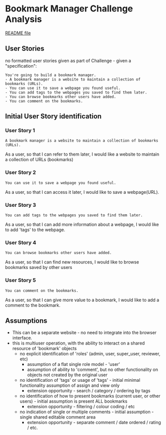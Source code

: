 # Bookmark Manager Challenge Analysis

[README file](/README.md)

## User Stories
no formatted user stories given as part of Challenge - given a "specification":
```
You're going to build a bookmark manager.
- A bookmark manager is a website to maintain a collection of bookmarks (URLs).
- You can use it to save a webpage you found useful.
- You can add tags to the webpages you saved to find them later.
- You can browse bookmarks other users have added.
- You can comment on the bookmarks.
```

## Initial User Story identification
### User Story 1
```
A bookmark manager is a website to maintain a collection of bookmarks (URLs).
```
As a user,
so that I can refer to them later,
I would like a website to maintain a collection of URLs (bookmarks)


### User Story 2
```
You can use it to save a webpage you found useful.
```
As a user,
so that I can access it later,
I would like to save a webpage(URL).


### User Story 3
```
You can add tags to the webpages you saved to find them later.
```
As a user,
so that I can add more information about a webpage,
I would like to add 'tags' to the webpage.


### User Story 4
```
You can browse bookmarks other users have added.
```
As a user,
so that I can find new resources,
I would like to browse bookmarks saved by other users


### User Story 5
```
You can comment on the bookmarks.
```
As a user,
so that I can give more value to a bookmark,
I would like to add a comment to the bookmark.

## Assumptions
- This can be a separate website - no need to integrate into the browser interface.
- this is multiuser operation, with the ability to interact on a shared resource of 'bookmark' objects
  - no explicit identification of 'roles' (admin, user, super_user, reviewer, etc)
    - assumption of a flat single role model - 'user'
    - assumption of ability to 'comment', but no other functionality on objects not created by the original user
  - no identification of 'tags' or usage of 'tags' - initial minimal functionality assumption of assign and view only
    - extension opportunity - search / category / ordering by tags
  - no identification of how to present bookmarks (current user, or other users) - initial assumption is present ALL bookmarks
    - extension opportunity - filtering / colour coding / etc
  - no indication of single or multiple comments - initial assumption - single shared editable comment area
    - extension opportunity - separate comment / date ordered / rating / etc.
